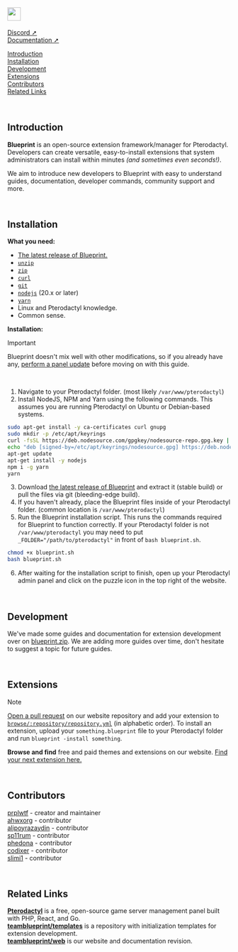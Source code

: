 <h2><img src="https://i.imgur.com/nBYQ4Bl.png" style="height:30px;padding-right:1px"></img></h2>

[Discord ➚](https://ptero.shop/community)\
[Documentation ➚](https://blueprint.zip/docs)

[Introduction](#introduction)\
[Installation](#installation)\
[Development](#development)\
[Extensions](#extensions)\
[Contributors](#contributors)\
[Related Links](#related-links)

<br/>

## Introduction
**Blueprint** is an open-source extension framework/manager for Pterodactyl. Developers can create versatile, easy-to-install extensions that system administrators can install within minutes *(and sometimes even seconds!)*.

We aim to introduce new developers to Blueprint with easy to understand guides, documentation, developer commands, community support and more.

<br/>

## Installation
**What you need:**
* [The latest release of Blueprint.](https://github.com/teamblueprint/main/releases/latest)
* [`unzip`](https://pkgs.org/download/unzip)
* [`zip`](https://pkgs.org/download/zip)
* [`curl`](https://github.com/curl/curl)
* [`git`](https://github.com/git/git)
* [`nodejs`](https://nodejs.org) (20.x or later)
* [`yarn`](https://yarnpkg.com/)
* Linux and Pterodactyl knowledge.
* Common sense.

**Installation:**
> [!IMPORTANT]
> Blueprint doesn't mix well with other modifications, so if you already have any, [perform a panel update](https://pterodactyl.io/panel/1.0/updating.html) before moving on with this guide.

<br/>

1. Navigate to your Pterodactyl folder. (most likely `/var/www/pterodactyl`)
2. Install NodeJS, NPM and Yarn using the following commands. This assumes you are running Pterodactyl on Ubuntu or Debian-based systems.
```sh
sudo apt-get install -y ca-certificates curl gnupg
sudo mkdir -p /etc/apt/keyrings
curl -fsSL https://deb.nodesource.com/gpgkey/nodesource-repo.gpg.key | sudo gpg --dearmor -o /etc/apt/keyrings/nodesource.gpg
echo "deb [signed-by=/etc/apt/keyrings/nodesource.gpg] https://deb.nodesource.com/node_20.x nodistro main" | tee /etc/apt/sources.list.d/nodesource.list
apt-get update
apt-get install -y nodejs
npm i -g yarn
yarn
```
3. Download [the latest release of Blueprint](https://github.com/teamblueprint/main/releases/latest) and extract it (stable build) or pull the files via git (bleeding-edge build).
4. If you haven't already, place the Blueprint files inside of your Pterodactyl folder. (common location is `/var/www/pterodactyl`)
5. Run the Blueprint installation script. This runs the commands required for Blueprint to function correctly. If your Pterodactyl folder is not `/var/www/pterodactyl` you may need to put `_FOLDER="/path/to/pterodactyl"` in front of `bash blueprint.sh`.
```sh
chmod +x blueprint.sh
bash blueprint.sh
```
6. After waiting for the installation script to finish, open up your Pterodactyl admin panel and click on the puzzle icon in the top right of the website.

<br/>

## Development
We've made some guides and documentation for extension development over on [blueprint.zip](https://blueprint.zip/docs). We are adding more guides over time, don't hesitate to suggest a topic for future guides.

<br/>

## Extensions
> [!NOTE]
> [Open a pull request](https://github.com/teamblueprint/web/pulls) on our website repository and add your extension to [`browse/:repository/repository.yml`](https://github.com/teamblueprint/web/blob/main/browse/%3Arepository/repository.yml) (in alphabetic order). To install an extension, upload your `something.blueprint` file to your Pterodactyl folder and run `blueprint -install something`.

**Browse and find** free and paid themes and extensions on our website. [Find your next extension here.](https://blueprint.zip/browse)

<br/>

## Contributors
[prplwtf](https://github.com/prplwtf) - creator and maintainer\
[ahwxorg](https://github.com/ahwxorg) - contributor\
[alipoyrazaydin](https://github.com/alipoyrazaydin) - contributor\
[sp11rum](https://github.com/sp11rum) - contributor\
[phedona](https://github.com/Phedona) - contributor\
[codixer](https://github.com/Codixer) - contributor\
[slimi1](https://github.com/Slimi1) - contributor

<br/>

## Related Links
[**Pterodactyl**](https://pterodactyl.io/) is a free, open-source game server management panel built with PHP, React, and Go.\
[**teamblueprint/templates**](https://github.com/teamblueprint/templates) is a repository with initialization templates for extension development.\
[**teamblueprint/web**](https://github.com/teamblueprint/web) is our website and documentation revision.
